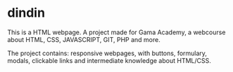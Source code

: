 # dindin

This is a HTML webpage. A project made for Gama Academy, a webcourse about HTML, CSS, JAVASCRIPT, GIT, PHP and more.

The project contains: responsive webpages, with buttons, formulary, modals, clickable links and intermediate knowledge about HTML/CSS.

